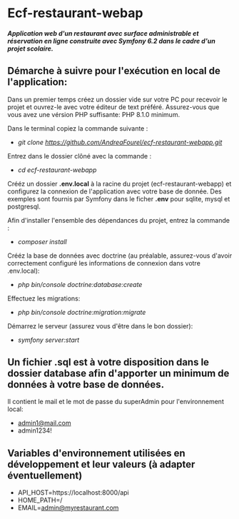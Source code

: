 # Ecf-restaurant-webap


##### Application web d'un restaurant avec surface administrable et réservation en ligne construite avec Symfony 6.2 dans le cadre d'un projet scolaire.

## Démarche à suivre pour l'exécution en local de l'application:

Dans un premier temps créez un dossier vide sur votre PC pour recevoir le projet et ouvrez-le avec votre éditeur de text préféré.
Assurez-vous que vous avez une vérsion PHP suffisante: PHP 8.1.0 minimum.

Dans le terminal copiez la commande suivante :

- _git clone https://github.com/AndreaFourel/ecf-restaurant-webapp.git_

Entrez dans le dossier clôné avec la commande :

- _cd ecf-restaurant-webapp_

Crééz un dossier **.env.local** à la racine du projet (ecf-restaurant-webapp) et configurez la connexion de l'application avec votre base de donnée. 
Des exemples sont fournis par Symfony dans le ficher **.env** pour sqlite, mysql et postgresql.

Afin d'installer l'ensemble des dépendances du projet, entrez la commande :

- _composer install_

Crééz la base de données avec doctrine (au préalable, assurez-vous d'avoir correctement configuré les informations de connexion dans votre .env.local):

- _php bin/console doctrine:database:create_

Effectuez les migrations:

- _php bin/console doctrine:migration:migrate_

Démarrez le serveur (assurez vous d'être dans le bon dossier):

- _symfony server:start_
## Un fichier .sql est à votre disposition dans le dossier database afin d'apporter un minimum de données à votre base de données. 
Il contient le mail et le mot de passe du superAdmin pour l'environnement local:
- admin1@mail.com
- admin1234!

## Variables d'environnement utilisées en développement et leur valeurs (à adapter éventuellement)

- API_HOST=https://localhost:8000/api
- HOME_PATH=/
- EMAIL=admin@myrestaurant.com
